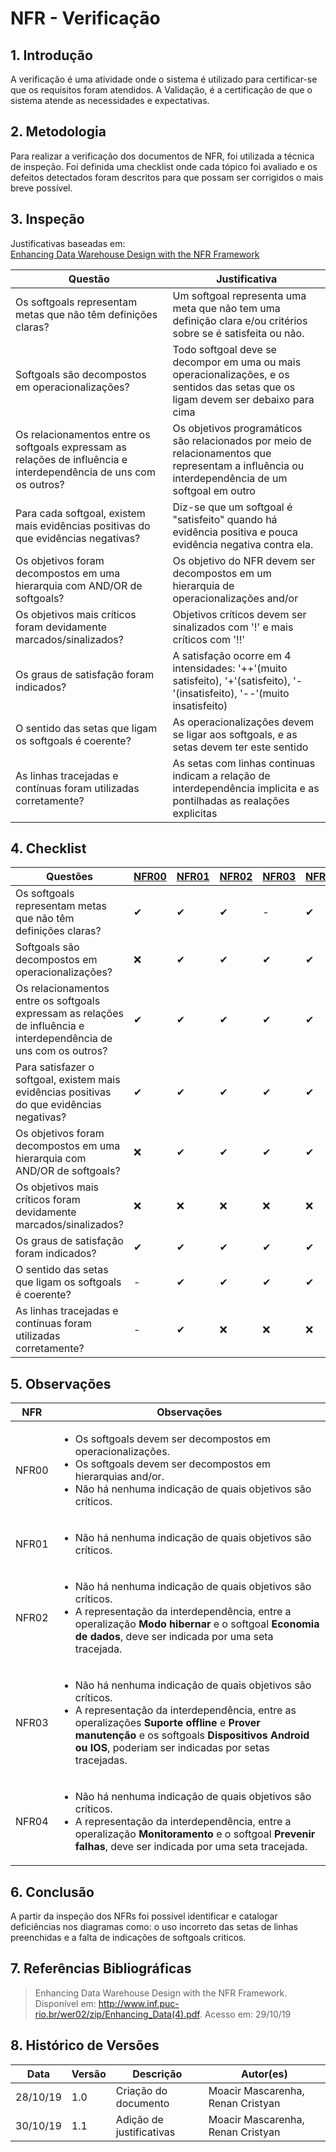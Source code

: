 # NFR - Verificação
 
## 1. Introdução
A verificação é uma atividade onde o sistema é utilizado para certificar-se que os requisitos foram atendidos. A Validação, é a certificação de que o sistema atende as necessidades e expectativas.
 
## 2. Metodologia
Para realizar a verificação dos documentos de NFR, foi utilizada a técnica de inspeção. Foi definida uma checklist onde cada tópico foi avaliado e os defeitos detectados foram descritos para que possam ser corrigidos o mais breve possível.
 
## 3. Inspeção
Justificativas baseadas em:<br>
[Enhancing Data Warehouse Design with the NFR
Framework](http://www.inf.puc-rio.br/wer02/zip/Enhancing_Data(4).pdf)

|Questão|Justificativa|
|-------|-------------|
|Os softgoals representam metas que não têm definições claras?| Um softgoal representa uma meta que não tem uma definição clara e/ou critérios sobre se é satisfeita ou não.|
|Softgoals são decompostos em operacionalizações?|Todo softgoal deve se decompor em uma ou mais operacionalizações, e os sentidos das setas que os ligam devem ser debaixo para cima|
|Os relacionamentos entre os softgoals expressam as relações de influência e interdependência de uns com os outros?|Os objetivos programáticos são relacionados por meio de relacionamentos que representam a influência ou interdependência de um softgoal em outro|
|Para cada softgoal, existem mais evidências positivas do que evidências negativas?| Diz-se que um softgoal é "satisfeito" quando há evidência positiva e pouca evidência negativa contra ela.|
|Os objetivos foram decompostos em uma hierarquia com AND/OR de softgoals?|Os objetivo do NFR devem ser decompostos em um hierarquia de operacionalizações and/or|
|Os objetivos mais críticos foram devidamente marcados/sinalizados?|Objetivos críticos devem ser sinalizados com '!' e mais críticos com '!!'|
|Os graus de satisfação foram indicados?|A satisfação ocorre em 4 intensidades: '++'(muito satisfeito), '+'(satisfeito), '-'(insatisfeito), '--'(muito insatisfeito)|
|O sentido das setas que ligam os softgoals é coerente?|As operacionalizações devem se ligar aos softgoals, e as setas devem ter este sentido|
|As linhas tracejadas e contínuas foram utilizadas corretamente?| As setas com linhas continuas indicam a relação de interdependência implicita e as pontilhadas as realações explicitas|
 
## 4. Checklist
 
|Questões|[NFR00](https://requisitos-de-software.github.io/2019.2-Waze/NFR/#nfr00-geral)|[NFR01](https://requisitos-de-software.github.io/2019.2-Waze/NFR/#nfr01-usabilidade)|[NFR02](https://requisitos-de-software.github.io/2019.2-Waze/NFR/#nfr02-desempenho)|[NFR03](https://requisitos-de-software.github.io/2019.2-Waze/NFR/#nfr03-suportabilidade)|[NFR04](https://requisitos-de-software.github.io/2019.2-Waze/NFR/#nfr04-confiabiliade)|
|--------|-----|-----|-----|-----|-----|
|Os softgoals representam metas que não têm definições claras?|✔|✔|✔|-|✔|
|Softgoals são decompostos em operacionalizações?|❌|✔|✔|✔|✔|
|Os relacionamentos entre os softgoals expressam as relações de influência e interdependência de uns com os outros?|✔|✔|✔|✔|✔|
|Para satisfazer o softgoal, existem mais evidências positivas do que evidências negativas?|✔|✔|✔|✔|✔|
|Os objetivos foram decompostos em uma hierarquia com AND/OR de softgoals?|❌|✔|✔|✔|✔|
|Os objetivos mais críticos foram devidamente marcados/sinalizados?|❌|❌|❌|❌|❌|
|Os graus de satisfação foram indicados?|✔|✔|✔|✔|✔|
|O sentido das setas que ligam os softgoals é coerente?|-|✔|✔|✔|✔|
|As linhas tracejadas e contínuas foram utilizadas corretamente?|-|✔|❌|❌|❌|
 
## 5. Observações
 
|NFR|Observações|
|---|-----------|
|NFR00|<ul><li>Os softgoals devem ser decompostos em operacionalizações.</li><li>Os softgoals devem ser decompostos em hierarquias and/or.</li><li>Não há nenhuma indicação de quais objetivos são críticos.</li></ul>|
|NFR01|<ul><li>Não há nenhuma indicação de quais objetivos são críticos.</li></ul>|
|NFR02|<ul><li>Não há nenhuma indicação de quais objetivos são críticos.</li><li>A representação da interdependência, entre a operalização **Modo hibernar** e o softgoal **Economia de dados**, deve ser indicada por uma seta tracejada.</li></ul>|
|NFR03|<ul><li>Não há nenhuma indicação de quais objetivos são críticos.</li><li>A representação da interdependência, entre as operalizações **Suporte offline** e **Prover manutenção** e os softgoals **Dispositivos Android ou IOS**, poderiam ser indicadas por setas tracejadas.</li></ul>|
|NFR04|<ul><li>Não há nenhuma indicação de quais objetivos são críticos.</li><li>A representação da interdependência, entre a operalização **Monitoramento** e o softgoal **Prevenir falhas**, deve ser indicada por uma seta tracejada.</li></ul>|

## 6. Conclusão
A partir da inspeção dos NFRs foi possivel identificar e catalogar deficiências nos diagramas como: o uso incorreto das setas de linhas preenchidas e a falta de indicações de softgoals criticos.
 
## 7. Referências Bibliográficas
> Enhancing Data Warehouse Design with the NFR Framework. Disponível em: http://www.inf.puc-rio.br/wer02/zip/Enhancing_Data(4).pdf. Acesso em: 29/10/19
 
## 8. Histórico de Versões
|Data|Versão|Descrição|Autor(es)|
|----|------|---------|---------|
|28/10/19|1.0|Criação do documento|Moacir Mascarenha, Renan Cristyan|
|30/10/19|1.1|Adição de justificativas|Moacir Mascarenha, Renan Cristyan|

